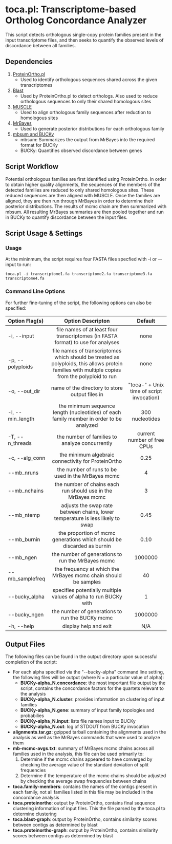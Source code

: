 # toca.pl: Transcriptome-based Ortholog Concordance Analyzer
This script detects orthologous single-copy protein families present in the input transcriptome files, and then seeks to quantify the observed levels of discordance between all families.

## Dependencies
1. [ProteinOrtho.pl](https://www.bioinf.uni-leipzig.de/Software/proteinortho/)
	* Used to identify orthologous sequences shared across the given transcriptomes
2. [Blast](http://1.usa.gov/1zTP2u6)
	* Used by ProteinOrtho.pl to detect orthologs. Also used to reduce orthologous sequences to only their shared homologous sites
3. [MUSCLE](http://www.drive5.com/muscle/downloads.htm)
	* Used to align orthologous family sequences after reduction to homologous sites
4. [MrBayes](http://mrbayes.sourceforge.net/download.php)
	* Used to generate posterior distributions for each orthologous family
5. [mbsum and BUCKy](http://www.stat.wisc.edu/~ane/bucky/downloads.html)
	* mbsum: Summarizes the output from MrBayes into the required format for BUCKy
	* BUCKy: Quantifies observed discordance between genes

## Script Workflow
Potential orthologous families are first identified using ProteinOrtho. In order to obtain higher quality alignments, the sequences of the members of the detected families are reduced to only shared homologous sites. These reduced sequences are then aligned with MUSCLE. Once the families are aligned, they are then run through MrBayes in order to determine their posterior distributions. The results of mcmc chain are then summarized with mbsum. All resulting MrBayes summaries are then pooled together and run in BUCKy to quantify discordance between the input files.

## Script Usage & Settings
### Usage
At the mininmum, the script requires four FASTA files specfied with -i or --input to run:

```
toca.pl -i transcriptome1.fa transcriptome2.fa transcriptome3.fa transcriptome4.fa
```

### Command Line Options
For further fine-tuning of the script, the following options can also be specified:

| Option Flag(s)             | Option Descripton                                                                                    | Default |
|:---------------------------|:----------------------------------------------------------------------------------------------------:|:-------:|
| -i, --input                |file names of at least four transcriptomes (in FASTA format) to use for analyses                      | none    |
| -p, --polyploids           |file names of transcriptomes which should be treated as polyploids, this allows protein families with multiple copies from the polyploid to run| none |
| -o, --out_dir              |name of the directory to store output files in                                                        | "toca-" + Unix time of script invocation) |
| -l, --min_length           |the minimum sequence length (nucleotides) of each family member in order to be analyzed               | 300 nucleotides |
| -T, --n_threads            |the number of families to analyze concurrently                                                        | current number of free CPUs |
| -c, --alg_conn             |the minimum algebraic connectivity for ProteinOrtho                                                   | 0.25 |
| --mb_nruns                 |the number of runs to be used in the MrBayes mcmc                                                     | 4 |
| --mb_nchains               |the number of chains each run should use in the MrBayes mcmc                                          | 3 |
| --mb_ntemp                 |adjusts the swap rate between chains, lower temperature is less likely to swap                        | 0.45 |
| --mb_burnin                |the proportion of mcmc generations which should be discarded as burnin                                | 0.10 |
| --mb_ngen                  |the number of generations to run the MrBayes mcmc                                                     | 1000000 |
| --mb_samplefreq            |the frequency at which the MrBayes mcmc chain should be samples                                       | 40 |
| --bucky_alpha              |specifies potentially multiple values of alpha to run BUCKy with                                      | 1 |
| --bucky_ngen               |the number of generations to run the BUCKy mcmc                                                       | 1000000 |
| -h, --help                 |display help and exit                                                                                 | N/A |

## Output Files
The following files can be found in the output directory upon successful completion of the script:

* For each alpha specified via the "--bucky-alpha" command line setting, the following files will be output (where N = a particular value of alpha):
	* **BUCKy-alpha_N.concordance**: the most important file output by the script, contains the concordance factors for the quartets relevant to the analysis
	* **BUCKy-alpha_N.cluster**: provides information on clustering of input families
	* **BUCKy-alpha_N.gene**: summary of input family topologies and probabilies
	* **BUCKy-alpha_N.input**: lists file names input to BUCKy
	* **BUCKy-alpha_N.out**: log of STDOUT from BUCKy invocation
* **alignments.tar.gz**: gzipped tarball containing the alignments used in the analysis as well as the MrBayes commands that were used to analyze them
* **mb-mcmc-avgs.txt**: summary of MrBayes mcmc chains across all families used in the analysis, this file can be used primarily to:
	1. Determine if the mcmc chains appeared to have converged by checking the average value of the standard deviation of split frequencies
	2. Determine if the temperature of the mcmc chains should be adjusted by checking the average swap frequencies between chains
* **toca.family-members**: contains the names of the contigs present in each family, not all families listed in this file may be included in the concordance analysis
* **toca.proteinortho**: output by ProteinOrtho, contains final sequence clustering information of input files. This the file parsed by the toca.pl to determine clustering
* **toca.blast-graph**: output by ProteinOrtho, contains similarity scores between contigs as determined by blast
* **toca.proteinortho-graph**: output by ProteinOrtho, contains similarity scores between contigs as determined by blast
